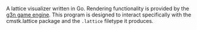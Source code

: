 A lattice visualizer written in Go. Rendering functionality is provided by the [g3n game engine](https://github.com/g3n/engine). This program is designed to interact specifically with the cmstk.lattice package and the `.lattice` filetype it produces. 